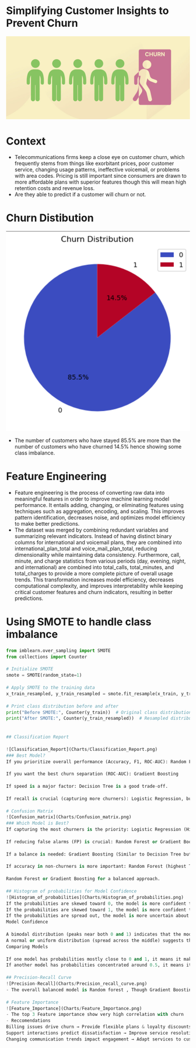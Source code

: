 # Simplifying Customer Insights to Prevent Churn
![Churn](Charts/Churn.png)
# Context
- Telecommunications firms keep a close eye on customer churn, which frequently stems from things like exorbitant prices, poor customer service, changing usage patterns, ineffective voicemail, or problems with area codes. Pricing is still important since consumers are drawn to more affordable plans with superior features though this will mean high retention costs and revenue loss.
- Are they able to predict if a customer will churn or not.

# Churn Distibution

![Churn_Distribution](Charts/Churn_Distribution.png)
- The number of customers who have stayed 85.5% are more than the number of customers who have churned  14.5% hence showing some class imbalance. 

# Feature Engineering
- Feature engineering is the process of converting raw data into meaningful features in order to improve machine learning model performance. It entails adding, changing, or eliminating features using techniques such as aggregation, encoding, and scaling. This improves pattern identification, decreases noise, and optimizes model efficiency to make better predictions.
- The dataset was merged by combining redundant variables and summarizing relevant indicators.  Instead of having distinct binary columns for international and voicemail plans, they are combined into international_plan_total and voice_mail_plan_total, reducing dimensionality while maintaining data consistency.  Furthermore, call, minute, and charge statistics from various periods (day, evening, night, and international) are combined into total_calls, total_minutes, and total_charges to provide a more complete picture of overall usage trends.  This transformation increases model efficiency, decreases computational complexity, and improves interpretability while keeping critical customer features and churn indicators, resulting in better predictions.

# Using SMOTE to handle class imbalance

```python
from imblearn.over_sampling import SMOTE 
from collections import Counter

# Initialize SMOTE
smote = SMOTE(random_state=1)

# Apply SMOTE to the training data
x_train_resampled, y_train_resampled = smote.fit_resample(x_train, y_train)

# Print class distribution before and after
print("Before SMOTE:", Counter(y_train))  # Original class distribution
print("After SMOTE:", Counter(y_train_resampled))  # Resampled distribution


## Classification Report 

![Classification_Report](Charts/Classification_Report.png)
### Best Model?
If you prioritize overall performance (Accuracy, F1, ROC-AUC): Random Forest

If you want the best churn separation (ROC-AUC): Gradient Boosting

If speed is a major factor: Decision Tree is a good trade-off.

If recall is crucial (capturing more churners): Logistic Regression, but it has lower precision.

# Confusion Matrix
![Confusion_matrix](Charts/Confusion_matrix.png)
### Which Model is Best?
If capturing the most churners is the priority: Logistic Regression (Highest TP, lowest FN).

If reducing false alarms (FP) is crucial: Random Forest or Gradient Boosting.

If a balance is needed: Gradient Boosting (Similar to Decision Tree but lower FP).

If accuracy in non-churners is more important: Random Forest (highest TN, lowest FP).

Random Forest or Gradient Boosting for a balanced approach.

## Histogram of probabilities for Model Confidence 
![Histogram_of_probabilities](Charts/Histogram_of_probabilities.png)
If the probabilities are skewed toward 0, the model is more confident that most customers will not churn.
If the probabilities are skewed toward 1, the model is more confident that most customers will churn.
If the probabilities are spread out, the model is more uncertain about predictions.
Model Confidence

A bimodal distribution (peaks near both 0 and 1) indicates that the model confidently separates churners from non-churners.
A normal or uniform distribution (spread across the middle) suggests that the model is uncertain in distinguishing churners from non-churners.
Comparing Models

If one model has probabilities mostly close to 0 and 1, it means it makes stronger classifications and is more confident.
If another model has probabilities concentrated around 0.5, it means it is less confident and struggles to differentiate churners from non-churners.

## Precision-Recall Curve 
![Precision-Recall](Charts/Precision_recall_curve.png)
- The overall balanced model is Random forest , Though Gradient Boosting seems to be the best with a recall of 0.62 and a precision of 0.59 though logistics regression seems to have High recall ensures you capture most of the actual churners. While the are under the curve is much larger for Gradient Boost and Random forest eith the beast threshold of 0.89 amd 0.74

# Feature Importance
![Feature_Importance](Charts/Feature_Importance.png)
- The top 3 Feature importance show very high correlation with churn
- Reccomendations
Billing issues drive churn → Provide flexible plans & loyalty discounts.
Support interactions predict dissatisfaction → Improve service resolution & proactive support.
Changing communication trends impact engagement → Adapt services to customer needs.








